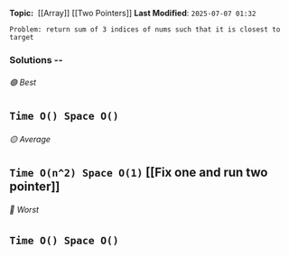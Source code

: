 **Topic:**  [[Array]] [[Two Pointers]]
**Last Modified**:  `2025-07-07 01:32`

`Problem: return sum of 3 indices of nums such that it is closest to target`

### Solutions -- 

###### 🟢 Best
 `Time O() Space O()` 
----------------------------------------------------------------------------------------------
###### 🟡 Average
 `Time O(n^2) Space O(1)` [[Fix one and run two pointer]] 
----------------------------------------------------------------------------------------------
###### 🔴 Worst
 `Time O() Space O()` 
----------------------------------------------------------------------------------------------

